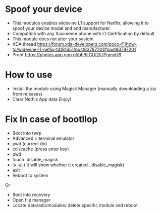 # Spoof your device
* This modules enables widevine L1 support for Netflix, allowing it to spoof your device model and and manufacturer.
* Compatible with any Xiaomeme phone with L1 Certification by default
* This module does not alter your system.
* XDA thread https://forum.xda-developers.com/poco-f1/how-to/widevine-l1-neflix-t4181651/post83787201#post83787201
* Proof https://photos.app.goo.gl/bh9jtGUi2tUPgmoU6

# How to use 

* Install the module using Magisk Manager (manually downloading a zip from releases)
* Clear Netflix App data 
  Enjoy!

# Fix In case of bootllop

* Boot into twrp 
* Advanced > terminal emulator
* pwd (current dir)
* cd /cache (press enter key)
* pwd
* touch .disable_magisk
* ls -al ( it will show whether it created . disable_magisk)
* exit
* Reboot to system

Or 

* Boot into recovery
* Open file manager
* Locate data/adb/modules/ delete specific module and reboot
